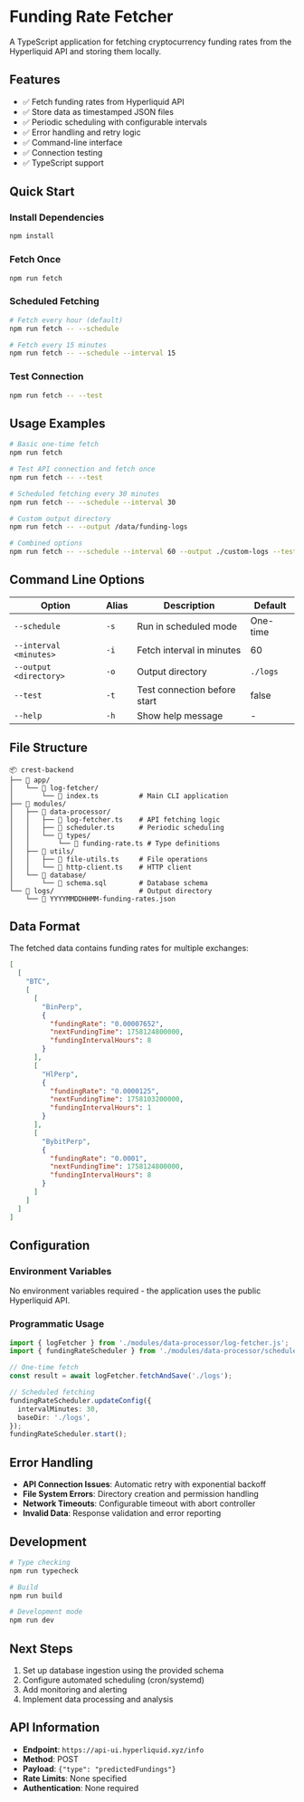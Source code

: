 # Funding Rate Fetcher

A TypeScript application for fetching cryptocurrency funding rates from the Hyperliquid API and storing them locally.

## Features

- ✅ Fetch funding rates from Hyperliquid API
- ✅ Store data as timestamped JSON files
- ✅ Periodic scheduling with configurable intervals
- ✅ Error handling and retry logic
- ✅ Command-line interface
- ✅ Connection testing
- ✅ TypeScript support

## Quick Start

### Install Dependencies

```bash
npm install
```

### Fetch Once

```bash
npm run fetch
```

### Scheduled Fetching

```bash
# Fetch every hour (default)
npm run fetch -- --schedule

# Fetch every 15 minutes
npm run fetch -- --schedule --interval 15
```

### Test Connection

```bash
npm run fetch -- --test
```

## Usage Examples

```bash
# Basic one-time fetch
npm run fetch

# Test API connection and fetch once
npm run fetch -- --test

# Scheduled fetching every 30 minutes
npm run fetch -- --schedule --interval 30

# Custom output directory
npm run fetch -- --output /data/funding-logs

# Combined options
npm run fetch -- --schedule --interval 60 --output ./custom-logs --test
```

## Command Line Options

| Option                 | Alias | Description                  | Default  |
| ---------------------- | ----- | ---------------------------- | -------- |
| `--schedule`           | `-s`  | Run in scheduled mode        | One-time |
| `--interval <minutes>` | `-i`  | Fetch interval in minutes    | 60       |
| `--output <directory>` | `-o`  | Output directory             | `./logs` |
| `--test`               | `-t`  | Test connection before start | false    |
| `--help`               | `-h`  | Show help message            | -        |

## File Structure

```
📦 crest-backend
├── 📁 app/
│   └── 📁 log-fetcher/
│       └── 📄 index.ts          # Main CLI application
├── 📁 modules/
│   ├── 📁 data-processor/
│   │   ├── 📄 log-fetcher.ts    # API fetching logic
│   │   ├── 📄 scheduler.ts      # Periodic scheduling
│   │   └── 📁 types/
│   │       └── 📄 funding-rate.ts # Type definitions
│   ├── 📁 utils/
│   │   ├── 📄 file-utils.ts     # File operations
│   │   └── 📄 http-client.ts    # HTTP client
│   └── 📁 database/
│       └── 📄 schema.sql        # Database schema
└── 📁 logs/                     # Output directory
    └── 📄 YYYYMMDDHHMM-funding-rates.json
```

## Data Format

The fetched data contains funding rates for multiple exchanges:

```json
[
  [
    "BTC",
    [
      [
        "BinPerp",
        {
          "fundingRate": "0.00007652",
          "nextFundingTime": 1758124800000,
          "fundingIntervalHours": 8
        }
      ],
      [
        "HlPerp",
        {
          "fundingRate": "0.0000125",
          "nextFundingTime": 1758103200000,
          "fundingIntervalHours": 1
        }
      ],
      [
        "BybitPerp",
        {
          "fundingRate": "0.0001",
          "nextFundingTime": 1758124800000,
          "fundingIntervalHours": 8
        }
      ]
    ]
  ]
]
```

## Configuration

### Environment Variables

No environment variables required - the application uses the public Hyperliquid API.

### Programmatic Usage

```typescript
import { logFetcher } from './modules/data-processor/log-fetcher.js';
import { fundingRateScheduler } from './modules/data-processor/scheduler.js';

// One-time fetch
const result = await logFetcher.fetchAndSave('./logs');

// Scheduled fetching
fundingRateScheduler.updateConfig({
  intervalMinutes: 30,
  baseDir: './logs',
});
fundingRateScheduler.start();
```

## Error Handling

- **API Connection Issues**: Automatic retry with exponential backoff
- **File System Errors**: Directory creation and permission handling
- **Network Timeouts**: Configurable timeout with abort controller
- **Invalid Data**: Response validation and error reporting

## Development

```bash
# Type checking
npm run typecheck

# Build
npm run build

# Development mode
npm run dev
```

## Next Steps

1. Set up database ingestion using the provided schema
2. Configure automated scheduling (cron/systemd)
3. Add monitoring and alerting
4. Implement data processing and analysis

## API Information

- **Endpoint**: `https://api-ui.hyperliquid.xyz/info`
- **Method**: POST
- **Payload**: `{"type": "predictedFundings"}`
- **Rate Limits**: None specified
- **Authentication**: None required
